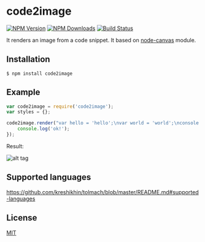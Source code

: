 # code2image

  [![NPM Version][npm-image]][npm-url]
  [![NPM Downloads][downloads-image]][downloads-url]
  [![Build Status][travis-image]][travis-url]

  It renders an image from a code snippet. It based on [node-canvas](https://github.com/Automattic/node-canvas) module.

## Installation

    $ npm install code2image

## Example

```js
var code2image = require('code2image');
var styles = {};

code2image.render("var hello = 'hello';\nvar world = 'world';\nconsole.log(hello + ' ' + world);", 'test.png', styles, function(){
    console.log('ok!');
});

```

Result:

![alt tag](https://raw.github.com/kreshikhin/code2image/master/test/example/test.png)

## Supported languages

https://github.com/kreshikhin/tolmach/blob/master/README.md#supported-languages

## License

  [MIT](LICENSE)

[npm-image]: https://img.shields.io/npm/v/code2image.svg
[npm-url]: https://npmjs.org/package/code2image
[downloads-image]: https://img.shields.io/npm/dm/code2image.svg
[downloads-url]: https://npmjs.org/package/code2image
[travis-image]: https://img.shields.io/travis/kreshikhin/code2image/master.svg
[travis-url]: https://travis-ci.org/kreshikhin/code2image
